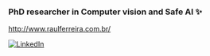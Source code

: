 ### PhD researcher in Computer vision and Safe AI ✨

http://www.raulferreira.com.br/

[![LinkedIn](https://img.shields.io/static/v1?label=LinkedIn&message=%20&color=blue&logo=LinkedIn&style=flat-square&logoColor=white)](https://www.linkedin.com/in/raulsenaferreira)

